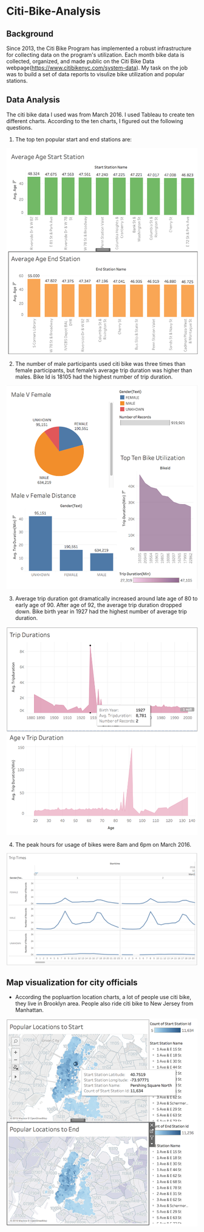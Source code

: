 # Citi-Bike-Analysis

## Background

Since 2013, the Citi Bike Program has implemented a robust infrastructure for collecting data on the program's utilization. Each month bike data is collected, organized, and made public on the Citi Bike Data webpage(https://www.citibikenyc.com/system-data). My task on the job was to build a set of data reports to visulize bike utilization and popular stations. 

## Data Analysis

The citi bike data I used was from March 2016. I used Tableau to create ten different charts. According to the ten charts, I figured out the following questions. 

1. The top ten popular start and end stations are:

![age](Readme_images/age_stations.png)

2.	The number of male participants used citi bike was three times than female participants, but female’s average trip duration was higher than males. Bike Id is 18105 had the highest number of trip duration.

![utilization](Readme_images/bike_utilization.png)

3.	Average trip duration got dramatically increased around late age of 80 to early age of 90. After age of 92, the average trip duration dropped down. Bike birth year in 1927 had the highest number of average trip duration.

![tip](Readme_images/trip_durations.png)

4.	The peak hours for usage of bikes were 8am and 6pm on March 2016.

![time](Readme_images/time.png)

## Map visualization for city officials

* According the popluartion location charts, a lot of people use citi bike, they live in Brooklyn area. People also ride citi bike to New Jersey from Manhattan. 

![location](Readme_images/popular_locations.png)


